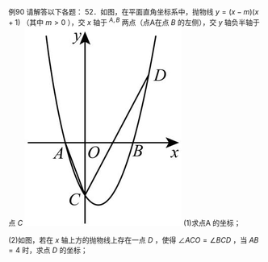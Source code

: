 例90 请解答以下各题： 52．如图，在平面直角坐标系中，抛物线 $y = ( x - m ) ( x + 1 )$ （其中 $m > 0$ ），交 $x$ 轴于 $^ { A , B }$ 两点（点A在点 $B$ 的左侧），交 $y$ 轴负半轴于点 $C$
![](<../../qs_image_DB/专题3-2_一网打尽14类·二次函数的存在性问题（解析版）_/0fcef006d92bd622c3a9a6d657b81f7899b7a157fc55030191f5f4927d7c86ef.jpg>)
(1)求点A 的坐标；

(2)如图，若在 $x$ 轴上方的抛物线上存在一点 $D$ ，使得 $\angle A C O = \angle B C D$ ，当 $A B = 4$ 时，求点 $D$ 的坐标；
